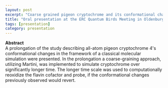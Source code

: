 ```yaml
---
layout: post
excerpt: "Coarse grained pigeon cryptochrome and its conformational changes"  
title: "Oral presentation at the ERC Quantum Birds Meeting in Oldenburg, Germany"
tags: [presentation]
category: presentation
---
```


<b>Abstract</b><br>
A prolongation of the study describing all-atom pigeon cryptochrome 4's conformational changes in the framework of a classical molecular simulation were presented. In the prolongation a coarse-graining approach, utilizing Martini, was implemented to simulate cryptochrome over significantly longer time. The longer time scale was used to computationally reoxidize the flavin cofactor and probe, if the conformational changes previously observed would revert.

